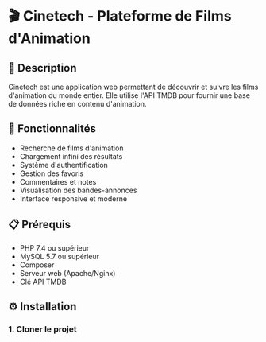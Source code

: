 # 🎬 Cinetech - Plateforme de Films d'Animation

## 📝 Description
Cinetech est une application web permettant de découvrir et suivre les films d'animation du monde entier. Elle utilise l'API TMDB pour fournir une base de données riche en contenu d'animation.

## 🚀 Fonctionnalités
- Recherche de films d'animation
- Chargement infini des résultats
- Système d'authentification
- Gestion des favoris
- Commentaires et notes
- Visualisation des bandes-annonces
- Interface responsive et moderne

## 📋 Prérequis
- PHP 7.4 ou supérieur
- MySQL 5.7 ou supérieur
- Composer
- Serveur web (Apache/Nginx)
- Clé API TMDB

## ⚙️ Installation

### 1. Cloner le projet